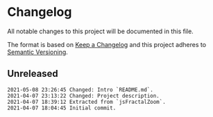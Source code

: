 # Changelog

All notable changes to this project will be documented in this file.

The format is based on [Keep a Changelog](http://keepachangelog.com/en/1.0.0/)
and this project adheres to [Semantic Versioning](http://semver.org/spec/v2.0.0.html).

## Unreleased

```
2021-05-08 23:26:45 Changed: Intro `README.md`.
2021-04-07 23:13:22 Changed: Project description.
2021-04-07 18:39:12 Extracted from `jsFractalZoom`.
2021-04-07 18:04:45 Initial commit.
```